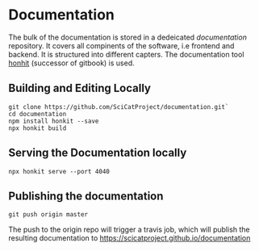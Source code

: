 # Documentation

The bulk of the documentation is stored in a dedeicated *documentation* repository. It covers
all compinents of the software, i.e  frontend and backend. It is structured into different capters.
The documentation tool [honhit](https://honkit.netlify.app/) (successor of gitbook) is used.

## Building and Editing Locally

```
git clone https://github.com/SciCatProject/documentation.git`
cd documentation
npm install honkit --save
npx honkit build
```

## Serving the Documentation locally

`npx honkit serve --port 4040`

## Publishing the documentation

`git push origin master`

The push to the origin repo will trigger a travis job, which will publish the resulting documentation to https://scicatproject.github.io/documentation

